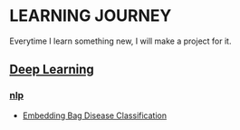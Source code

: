 # LEARNING JOURNEY
Everytime I learn something new, I will make a project for it.

## [Deep Learning](https://github.com/pannyandrew/journey/tree/main/deep%20learning)
### [nlp](https://github.com/pannyandrew/journey/tree/main/deep%20learning/nlp)
* [Embedding Bag Disease Classification](https://github.com/pannyandrew/journey/tree/main/deep%20learning/nlp/disease%20classification%20from%20symptoms)
